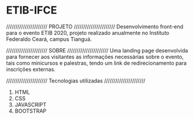 # ETIB-IFCE

////////////////////// PROJETO //////////////////////
Desenvolvimento front-end para o evento ETIB 2020, projeto realizado anualmente no Instituto Federaldo Ceará, campus Tianguá.

////////////////////// SOBRE //////////////////////
Uma landing page desenvolvida para fornecer aos visitantes as informações necessárias sobre o evento, tais como minicursos e palestras,
tendo um link de redirecionamento para inscrições externas.

////////////////////// Tecnologias utilizadas //////////////////////
1. HTML
2. CSS
3. JAVASCRIPT
4. BOOTSTRAP
